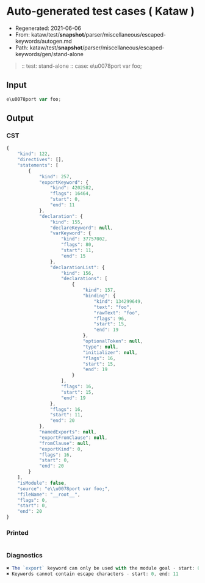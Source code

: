 # Auto-generated test cases ( Kataw )
- Regenerated: 2021-06-06
- From: kataw/test/__snapshot__/parser/miscellaneous/escaped-keywords/autogen.md
- Path: kataw/test/__snapshot__/parser/miscellaneous/escaped-keywords/gen/stand-alone
> :: test: stand-alone
> :: case: e\u0078port var foo;
## Input

`````js
e\u0078port var foo;
`````
## Output

### CST

```javascript
{
    "kind": 122,
    "directives": [],
    "statements": [
        {
            "kind": 257,
            "exportKeyword": {
                "kind": 4202582,
                "flags": 16464,
                "start": 0,
                "end": 11
            },
            "declaration": {
                "kind": 155,
                "declareKeyword": null,
                "varKeyword": {
                    "kind": 37757002,
                    "flags": 80,
                    "start": 11,
                    "end": 15
                },
                "declarationList": {
                    "kind": 156,
                    "declarations": [
                        {
                            "kind": 157,
                            "binding": {
                                "kind": 134299649,
                                "text": "foo",
                                "rawText": "foo",
                                "flags": 96,
                                "start": 15,
                                "end": 19
                            },
                            "optionalToken": null,
                            "type": null,
                            "initializer": null,
                            "flags": 16,
                            "start": 15,
                            "end": 19
                        }
                    ],
                    "flags": 16,
                    "start": 15,
                    "end": 19
                },
                "flags": 16,
                "start": 11,
                "end": 20
            },
            "namedExports": null,
            "exportFromClause": null,
            "fromClause": null,
            "exportKind": 0,
            "flags": 16,
            "start": 0,
            "end": 20
        }
    ],
    "isModule": false,
    "source": "e\\u0078port var foo;",
    "fileName": "__root__",
    "flags": 0,
    "start": 0,
    "end": 20
}
```

### Printed

```javascript

```

### Diagnostics

```javascript
✖ The `export` keyword can only be used with the module goal - start: 0, end: 11
✖ Keywords cannot contain escape characters - start: 0, end: 11

```

